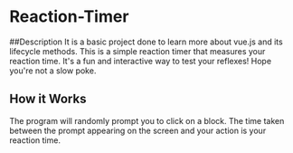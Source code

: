 # Reaction-Timer

##Description
It is a basic project done to learn more about vue.js and its lifecycle methods. 
This is a simple reaction timer that measures your reaction time. It's a fun and interactive way to test your reflexes! Hope you're not a slow poke.

## How it Works
The program will randomly prompt you to click on a block. The time taken between the prompt appearing on the screen and your action is your reaction time.

